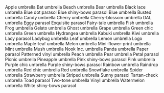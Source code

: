 Apple umbrella
Bat umbrella
Beach umbrella
Bear umbrella
Black lace umbrella
Blue dot parasol
Blue shiny-bows parasol
Blue umbrella
Busted umbrella
Candy umbrella
Cherry umbrella
Cherry-blossom umbrella
DAL umbrella
Eggy parasol
Exquisite parasol
Fairy-tale umbrella
Fish umbrella
Frog umbrella
Gelato umbrella
Ghost umbrella
Grape umbrella
Green chic umbrella
Green umbrella
Hydrangea umbrella
Kabuki umbrella
Kiwi umbrella
Lacy parasol
Ladybug umbrella
Leaf umbrella
Lemon umbrella
Logo umbrella
Maple-leaf umbrella
Melon umbrella
Mini-flower-print umbrella
Mint umbrella
Mush umbrella
Nook Inc. umbrella
Panda umbrella
Paper parasol
Patterned vinyl umbrella
Peach umbrella
Pear umbrella
Petal parasol
Picnic umbrella
Pineapple umbrella
Pink shiny-bows parasol
Pink umbrella
Purple chic umbrella
Purple shiny-bows parasol
Rainbow umbrella
Raindrop umbrella
Red chic umbrella
Red umbrella
Snowflake umbrella
Spider umbrella
Strawberry umbrella
Striped umbrella
Sunny parasol
Tartan-check umbrella
Toad parasol
Two-tone umbrella
Vinyl umbrella
Watermelon umbrella
White shiny-bows parasol

